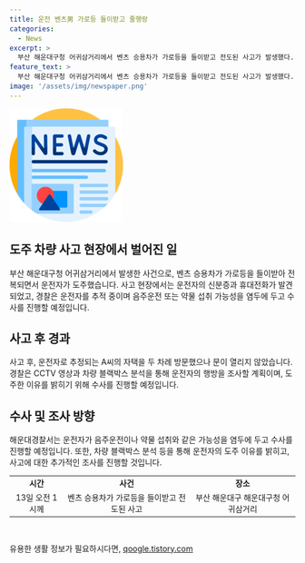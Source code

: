 ```yaml
---
title: 운전 벤츠男 가로등 들이받고 줄행랑
categories:
  - News
excerpt: >
  부산 해운대구청 어귀삼거리에서 벤츠 승용차가 가로등을 들이받고 전도된 사고가 발생했다. 운전자는 인근 택시를 타고 자리를 떠나 40대 A씨로 추정되는 지갑과 휴대전화를 차 안에 놓고 도주한 것으로 확인됐다. 경찰은 A씨의 도주 이유와 음주운전 또는 약물 투약 가능성을 조사하고 있으며, 차량 블랙박스 분석 등을 통해 추가 수사를 진행할 예정이다. (150자)
feature_text: >
  부산 해운대구청 어귀삼거리에서 벤츠 승용차가 가로등을 들이받고 전도된 사고가 발생했다. 운전자는 인근 택시를 타고 자리를 떠나 40대 A씨로 추정되는 지갑과 휴대전화를 차 안에 놓고 도주한 것으로 확인됐다. 경찰은 A씨의 도주 이유와 음주운전 또는 약물 투약 가능성을 조사하고 있으며, 차량 블랙박스 분석 등을 통해 추가 수사를 진행할 예정이다. (150자)
image: '/assets/img/newspaper.png'
---
```


<p><img src="/assets/img/newspaper.png" alt="kimp 속보" /></p>

<h2 data-ke-size="size26">도주 차량 사고 현장에서 벌어진 일</h2>

<p data-ke-size="size16">부산 해운대구청 어귀삼거리에서 발생한 사건으로, 벤츠 승용차가 가로등을 들이받아 전복되면서 운전자가 도주했습니다. 사고 현장에서는 운전자의 신분증과 휴대전화가 발견되었고, 경찰은 운전자를 추적 중이며 음주운전 또는 약물 섭취 가능성을 염두에 두고 수사를 진행할 예정입니다.</p>

<h2 data-ke-size="size26">사고 후 경과</h2>

<p data-ke-size="size16">사고 후, 운전자로 추정되는 A씨의 자택을 두 차례 방문했으나 문이 열리지 않았습니다. 경찰은 CCTV 영상과 차량 블랙박스 분석을 통해 운전자의 행방을 조사할 계획이며, 도주한 이유를 밝히기 위해 수사를 진행할 예정입니다.</p>

<h2 data-ke-size="size26">수사 및 조사 방향</h2>

<p data-ke-size="size16">해운대경찰서는 운전자가 음주운전이나 약물 섭취와 같은 가능성을 염두에 두고 수사를 진행할 예정입니다. 또한, 차량 블랙박스 분석 등을 통해 운전자의 도주 이유를 밝히고, 사고에 대한 추가적인 조사를 진행할 것입니다.</p>

<table>
    <tbody>
        <tr>
            <td style="text-align: center; height: 17px;"><b>시간</b></td>
            <td style="text-align: center; height: 17px;"><b>사건</b></td>
            <td style="text-align: center; height: 17px;"><b>장소</b></td>
        </tr>
        <tr>
            <td style="text-align: center; height: 17px;">13일 오전 1시께</td>
            <td style="text-align: center; height: 17px;">벤츠 승용차가 가로등을 들이받고 전도된 사고</td>
            <td style="text-align: center; height: 17px;">부산 해운대구 해운대구청 어귀삼거리</td>
        </tr>
    </tbody>
</table>

<p data-ke-size="size16">&nbsp;</p>
유용한 생활 정보가 필요하시다면, <a href="https://qoogle.tistory.com" rel="dofollow">qoogle.tistory.com</a>


